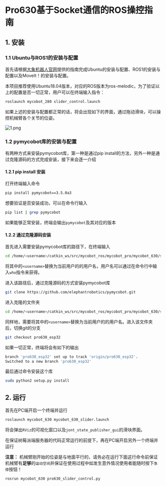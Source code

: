 # Pro630基于Socket通信的ROS操控指南

## 1. 安装

### 1.1 Ubuntu与ROS1的安装与配置

首先请根据[大象机器人官网](https://docs.elephantrobotics.com/docs/gitbook/12-ApplicationBaseROS/12.1-ROS1/12.1.2-%E7%8E%AF%E5%A2%83%E6%90%AD%E5%BB%BA.html)提供的指南完成Ubuntu的安装与配置、ROS1的安装与配置以及MoveIt！的安装与配置。

本项目推荐使用Ubuntu18.04版本，对应的ROS版本为ros-melodic，为了验证以上的配置是否一切正常，用户可以在终端输入指令：

```bash
roslaunch mycobot_280 slider_control.launch
```

如果上述的安装与配置都正常的话，将会出现如下的界面，通过拖动滑块，可以操控机械臂各个关节的位姿。

<img src="file:///C:/Users/12174/Desktop/Pro630/image/1.png" title="" alt="1.png" data-align="center">

### 1.2 pymycobot库的安装与配置

有两种方式来安装pymycobot库，第一种是通过pip install的方法，另外一种是通过克隆源码的方式完成安装，接下来会逐一介绍

#### 1.2.1 pip install 安装

打开终端输入命令

```bash
pip install pymycobot==3.5.0a3
```

想要验证是否安装成功，可以在命令行输入

```bash
pip list | grep pymycobot
```

如果能够正常安装，终端会输出`pymycobot`及其对应的版本

#### 1.2.2 通过克隆源码安装

首先进入需要安装pymycobot库的路径下，在终端输入

```bash
cd /home/<username>/catkin_ws/src/mycobot_ros/mycobot_pro/mycobot_630/scripts
```

将其中的`<username>`替换为当前用户的的用户名，用户名可以通过在命令行中输入`who`指令来获得。

进入该路径后，通过克隆源码的方式安装pymycobot库

```bash
git clone https://github.com/elephantrobotics/pymycobot.git
```

进入克隆的文件夹

```bash
cd /home/<username>/catkin_ws/src/mycobot_ros/mycobot_pro/mycobot_630/scripts/pymycobot
```

同样地，需要将其中的`<username>`替换为当前用户的的用户名。进入该文件夹后，切换git的分支

```bash
git checkout pro630_esp32
```

如果一切正常，终端将会有如下的输出

```bash
branch 'pro630_esp32' set up to track 'origin/pro630_esp32'.
Switched to a new branch 'pro630_esp32'
```

最后通过命令安装这个库

```bash
sudo python2 setup.py install
```

## 2. 运行

首先在PC端开启一个终端并运行

```bash
roslaunch mycobot_630 mycobot_630_slider.launch
```

将会弹出`RViz`的可视化窗口以及`jont_state_publisher_gui`的滑块界面。

在保证树莓派端服务器的代码正常运行的前提下，再在PC端开启另外一个终端并运行

**注意：** 机械臂刚开始的位姿是与地面平行的，请务必在运行下面这行命令前保证机械臂有**足够**的`运动空间`并保证在使用过程中如发生意外情况使用者能随时按下`急停`按钮！

```bash
rosrun mycobot_630 pro630_slider_control.py
```
